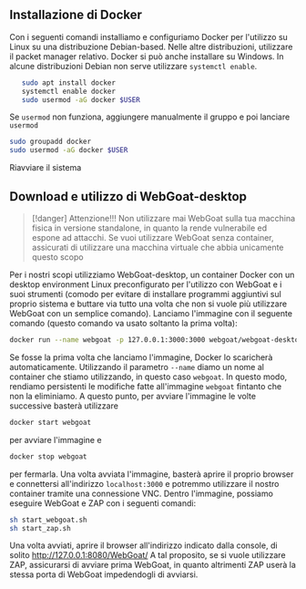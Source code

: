 ## Installazione di Docker
Con i seguenti comandi installiamo e configuriamo Docker per l'utilizzo su Linux su una distribuzione Debian-based. Nelle altre distribuzioni, utilizzare il packet manager relativo. Docker si può anche installare su Windows. In alcune distribuzioni Debian non serve utilizzare `systemctl enable`.
```bash
   sudo apt install docker
   systemctl enable docker
   sudo usermod -aG docker $USER
```
Se `usermod` non funziona, aggiungere manualmente il gruppo e poi lanciare `usermod`
```bash
sudo groupadd docker
sudo usermod -aG docker $USER
```
Riavviare il sistema
## Download e utilizzo di WebGoat-desktop

> [!danger] Attenzione!!!
> Non utilizzare mai WebGoat sulla tua macchina fisica in versione standalone, in quanto la rende vulnerabile ed espone ad attacchi. Se vuoi utilizzare WebGoat senza container, assicurati di utilizzare una macchina virtuale che abbia unicamente questo scopo

Per i nostri scopi utilizziamo WebGoat-desktop, un container Docker con un desktop environment Linux preconfigurato per l'utilizzo con WebGoat e i suoi strumenti (comodo per evitare di installare programmi aggiuntivi sul proprio sistema e buttare via tutto una volta che non si vuole più utilizzare WebGoat con un semplice comando). Lanciamo l'immagine con il seguente comando (questo comando va usato soltanto la prima volta):
```bash
docker run --name webgoat -p 127.0.0.1:3000:3000 webgoat/webgoat-desktop
```
Se fosse la prima volta che lanciamo l'immagine, Docker lo scaricherà automaticamente. Utilizzando il parametro `--name` diamo un nome al container che stiamo utilizzando, in questo caso `webgoat`. In questo modo, rendiamo persistenti le modifiche fatte all'immagine `webgoat` fintanto che non la eliminiamo.
A questo punto, per avviare l'immagine le volte successive basterà utilizzare
```bash
docker start webgoat
```
per avviare l'immagine e
```bash
docker stop webgoat
```
per fermarla.
Una volta avviata l'immagine, basterà aprire il proprio browser e connettersi all'indirizzo `localhost:3000` e potremmo utilizzare il nostro container tramite una connessione VNC.
Dentro l'immagine, possiamo eseguire WebGoat e ZAP con i seguenti comandi:
```bash
sh start_webgoat.sh
sh start_zap.sh
```
Una volta avviati, aprire il browser all'indirizzo indicato dalla console, di solito http://127.0.0.1:8080/WebGoat/
A tal proposito, se si vuole utilizzare ZAP, assicurarsi di avviare prima WebGoat, in quanto altrimenti ZAP userà la stessa porta di WebGoat impedendogli di avviarsi.